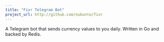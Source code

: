 ```yaml
---
title: "Fixr Telegram Bot"
project_url: http://github.com/nubunto/fixr
---
```


A Telegram bot that sends currency values to you daily. Written in Go and backed by Redis.
